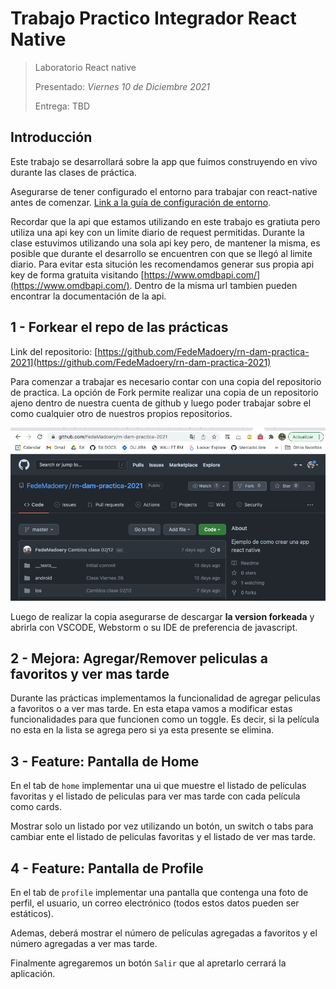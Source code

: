 # Trabajo Practico Integrador React Native
> Laboratorio React native
>
> Presentado: _Viernes 10 de Diciembre 2021_
>
> Entrega: TBD

## Introducción

Este trabajo se desarrollará sobre la app que fuimos construyendo en vivo durante las clases de práctica.

Asegurarse de tener configurado el entorno para trabajar con react-native antes de comenzar. [Link a la guía de configuración de entorno](../../general/reactNative.md).

Recordar que la api que estamos utilizando en este trabajo es gratiuta pero utiliza una api key con un limite diario de request permitidas. Durante la clase estuvimos utilizando una sola api key pero, de mantener la misma, es posible que durante el desarrollo se encuentren con que se llegó al limite diario. Para evitar esta situción les recomendamos generar sus propia api key de forma gratuita visitando [https://www.omdbapi.com/](https://www.omdbapi.com/). Dentro de la misma url tambien pueden encontrar la documentación de la api.

## 1 - Forkear el repo de las prácticas

Link del repositorio: [https://github.com/FedeMadoery/rn-dam-practica-2021](https://github.com/FedeMadoery/rn-dam-practica-2021)

Para comenzar a trabajar es necesario contar con una copia del repositorio de practica. La opción de Fork permite realizar una copia de un repositorio ajeno dentro de nuestra cuenta de github y luego poder trabajar sobre el como cualquier otro de nuestros propios repositorios.

![](./imagenes/1-repo.png)

Luego de realizar la copia asegurarse de descargar **la version forkeada** y abrirla con VSCODE, Webstorm o su IDE de preferencia de javascript. 

## 2 - Mejora: Agregar/Remover peliculas a favoritos y ver mas tarde

Durante las prácticas implementamos la funcionalidad de agregar peliculas a favoritos o a ver mas tarde. En esta etapa vamos a modificar estas funcionalidades para que funcionen como un toggle. Es decir, si la película no esta en la lista se agrega pero si ya esta presente se elimina.

## 3 - Feature: Pantalla de Home

En el tab de `home` implementar una ui que muestre el listado de películas favoritas y el listado de peliculas para ver mas tarde con cada película como cards.

Mostrar solo un listado por vez utilizando un botón, un switch o tabs para cambiar ente el listado de peliculas favoritas y el listado de ver mas tarde.

## 4 - Feature: Pantalla de Profile

En el tab de `profile` implementar una pantalla que contenga una foto de perfil, el usuario, un correo electrónico (todos estos datos pueden ser estáticos). 

Ademas, deberá mostrar el número de películas agregadas a favoritos y el número agregadas a ver mas tarde.

Finalmente agregaremos un botón `Salir` que al apretarlo cerrará la aplicación.


